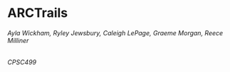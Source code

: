 #  ARCTrails
###### Ayla Wickham, Ryley Jewsbury, Caleigh LePage, Graeme Morgan, Reece Milliner
###### CPSC499

